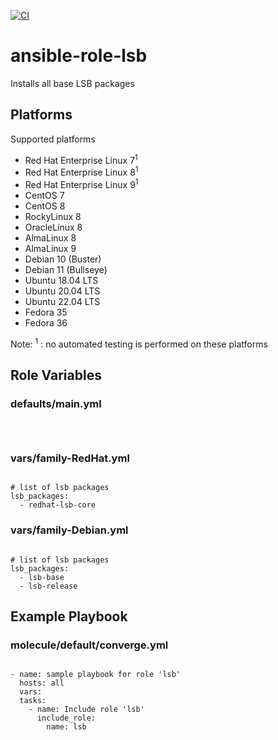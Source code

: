 [![CI](https://github.com/de-it-krachten/ansible-role-lsb/workflows/CI/badge.svg?event=push)](https://github.com/de-it-krachten/ansible-role-lsb/actions?query=workflow%3ACI)


# ansible-role-lsb

Installs all base LSB packages

## Platforms

Supported platforms

- Red Hat Enterprise Linux 7<sup>1</sup>
- Red Hat Enterprise Linux 8<sup>1</sup>
- Red Hat Enterprise Linux 9<sup>1</sup>
- CentOS 7
- CentOS 8
- RockyLinux 8
- OracleLinux 8
- AlmaLinux 8
- AlmaLinux 9
- Debian 10 (Buster)
- Debian 11 (Bullseye)
- Ubuntu 18.04 LTS
- Ubuntu 20.04 LTS
- Ubuntu 22.04 LTS
- Fedora 35
- Fedora 36

Note:
<sup>1</sup> : no automated testing is performed on these platforms

## Role Variables
### defaults/main.yml
<pre><code>

</pre></code>

### vars/family-RedHat.yml
<pre><code>
# list of lsb packages 
lsb_packages:
  - redhat-lsb-core
</pre></code>

### vars/family-Debian.yml
<pre><code>
# list of lsb packages 
lsb_packages:
  - lsb-base
  - lsb-release
</pre></code>



## Example Playbook
### molecule/default/converge.yml
<pre><code>
- name: sample playbook for role 'lsb'
  hosts: all
  vars:
  tasks:
    - name: Include role 'lsb'
      include_role:
        name: lsb
</pre></code>
